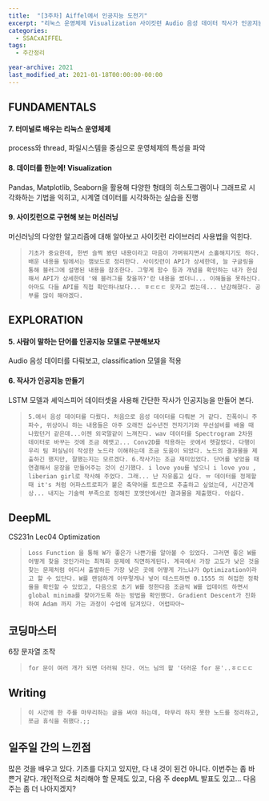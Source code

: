 ```yaml
---
title:  "[3주차] Aiffel에서 인공지능 도전기"
excerpt: "리눅스 운영체제 Visualization 사이킷런 Audio 음성 데이터 작사가 인공지능 Optimization 문자열 조작"
categories:
  - SSACxAIFFEL
tags:
  - 주간정리

year-archive: 2021
last_modified_at: 2021-01-18T00:00:00-00:00
---
```


## FUNDAMENTALS
#### 7. 터미널로 배우는 리눅스 운영체제   
process와 thread, 파일시스템을 중심으로 운영체제의 특성을 파악
#### 8. 데이터를 한눈에! Visualization
Pandas, Matplotlib, Seaborn을 활용해 다양한 형태의 히스토그램이나 그래프로 시각화하는 기법을 익히고, 시계열 데이터를 시각화하는 실습을 진행
#### 9. 사이킷런으로 구현해 보는 머신러닝
머신러닝의 다양한 알고리즘에 대해 알아보고 사이킷런 라이브러리 사용법을 익힌다.
> ``기초가 중요한데, 한번 슬쩍 봤던 내용이라고 마음이 가벼워지면서 소홀해지기도 하다.
 배운 내용을 팀에서는 잼보드로 정리한다. 사이킷런이 API가 상세한데, 늘 구글링을 통해 블러그에 설명된 내용을 참조한다.
 그렇게 함수 등과 개념을 확인하는 내가 한심해서 API가 상세한데 '왜 블러그를 찾을까?'란 내용을 썼더니... 이해들을 못하신다.
 아마도 다들 API를 직접 확인하나보다... ㅎㄷㄷㄷ 웃자고 썼는데... 난감해졌다. 공부를 많이 해야겠다. ``

## EXPLORATION  
#### 5. 사람이 말하는 단어를 인공지능 모델로 구분해보자
Audio 음성 데이터를 다뤄보고, classification 모델을 적용
#### 6. 작사가 인공지능 만들기
LSTM 모델과 셰익스피어 데이터셋을 사용해 간단한 작사가 인공지능을 만들어 본다.
> ``5.에서 음성 데이터를 다뤘다. 처음으로 음성 데이터를 다뤄본 거 같다. 진폭이니 주파수, 위상이니 하는 내용들은
아주 오래전 십수년전 전자기기와 무선설비를 배울 때 나왔던거 같은데...이젠 외국말같이 느껴진다.
wav 데이터를 Spectrogram 2차원 데이터로 바꾸는 것에 조금 헤맷고... Conv2D를 적용하는 곳에서 헷갈렸다.
다행이 우리 팀 퍼실님이 작성한 노드라 이해하는데 조금 도움이 되었다. 노드의 결과물을 제출하긴 했지만, 잘했는지는 모르겠다.
6.작사가는 조금 재미있었다. 단어를 넣었을 때 연결해서 문장을 만들어주는 것이 신기했다.
i love you를 넣으니 i love you , liberian girl로 작사해 주었다. 그래... 난 자유롭고 싶다. ㅠ
데이터를 정제할 때 it's 처럼 어파스트로피가 붙은 축약어를 토큰으로 추출하고 싶었는데, 시간관계상... 내지는 기술력 부족으로
정해진 포멧안에서만 결과물을 제출했다. 아쉽다.``

## DeepML   
CS231n Lec04 Optimization
> ``Loss Function 을 통해 W가 좋은가 나쁜가를 알아볼 수 있었다. 그러면 좋은 W를 어떻게 찾을 것인가라는 최적화 문제에 직면하게된다.
계곡에서 가장 고도가 낮은 것을 찾는 문제처럼 어디서 출발하든 가장 낮은 곳에 어떻게 가느냐가 Optimization이라고 할 수 있단다.
W를 랜덤하게 아무렇게나 넣어 테스트하면 0.1555 의 허접한 정확율을 확인할 수 있었고,
다음으로 초기 W를 정한다음 조금씩 W를 업데이트 하면서 global minima를 찾아가도록 하는 방법을 확인했다.
Gradient Descent가 진화하여 Adam 까지 가는 과정이 수업에 담겨있다.
어렵따아~``

## 코딩마스터   
6장 문자열 조작
> ``for 문이 여러 개가 되면 더러워 진다. 어느 님의 왈 '더러운 for 문'..ㅎㄷㄷㄷ``

## Writing
> ``이 시간에 한 주를 마무리하는 글을 써야 하는데, 마무리 하지 못한 노드를 정리하고, 쪼금 휴식을 취했다.;;``  

## 일주일 간의 느낀점
많은 것을 배우고 있다. 기초를 다지고 있지만, 다 내 것이 된건 아니다. 이번주는 좀 바쁜거 같다.
개인적으로 처리해야 할 문제도 있고, 다음 주 deepML 발표도 있고...
다음 주는 좀 더 나아지겠지?
